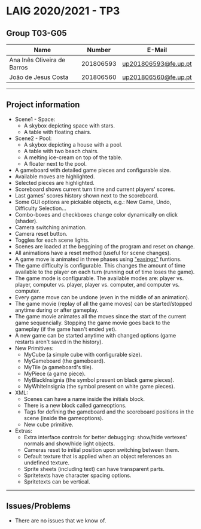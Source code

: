 # LAIG 2020/2021 - TP3

## Group T03-G05

| Name                        | Number    | E-Mail               |
| --------------------------- | --------- | -------------------- |
| Ana Inês Oliveira de Barros | 201806593 | up201806593@fe.up.pt |
| João de Jesus Costa         | 201806560 | up201806560@fe.up.pt |

---

## Project information

- Scene1 - Space:
  - A skybox depicting space with stars.
  - A table with floating chairs.
- Scene2 - Pool:
  - A skybox depicting a house with a pool.
  - A table with two beach chairs.
  - A melting ice-cream on top of the table.
  - A floater next to the pool.
- A gameboard with detailed game pieces and configurable size.
- Available moves are highlighted.
- Selected pieces are highlighted.
- Scoreboard shows current turn time and current players' scores.
- Last games' scores history shown next to the scoreboard.
- Some GUI options are pickable objects, e.g.: New Game, Undo, Difficulty Selection...
- Combo-boxes and checkboxes change color dynamically on click (shader).
- Camera switching animation.
- Camera reset button.
- Toggles for each scene lights.
- Scenes are loaded at the beggining of the program and reset on change.
- All animations have a reset method (useful for scene changes).
- A game move is animated in three phases using ["easings"](https://easings.net/) funtions.
- The game difficulty is configurable. This changes the amount of time available
  to the player on each turn (running out of time loses the game).
- The game mode is configurable. The available modes are: player vs. player, computer vs. player,
  player vs. computer, and computer vs. computer.
- Every game move can be undone (even in the middle of an animation).
- The game movie (replay of all the game moves) can be started/stopped anytime during or after gameplay.
- The game movie animates all the moves since the start of the current game sequencially.
  Stopping the game movie goes back to the gameplay (if the game hasn't ended yet).
- A new game can be started anytime with changed options (game restarts aren't saved in the history).
- New Primitives:
  - MyCube (a simple cube with configurable size).
  - MyGameboard (the gameboard).
  - MyTile (a gameboard's tile).
  - MyPiece (a game piece).
  - MyBlackInsignia (the symbol present on black game pieces).
  - MyWhiteInsignia (the symbol present on white game pieces).
- XML:
  - Scenes can have a name inside the initials block.
  - There is a new block called gameoptions.
  - Tags for defining the gameboard and the scoreboard positions
    in the scene (inside the gameoptions).
  - New cube primitive.
- Extras:
  - Extra interface controls for better debugging: show/hide vertexes' normals
    and show/hide light objects.
  - Cameras reset to initial position upon switching between them.
  - Default texture that is applied when an object references an undefined texture.
  - Sprite sheets (including text) can have transparent parts.
  - Spritetexts have character spacing options.
  - Spritetexts can be vertical.

---

## Issues/Problems

- There are no issues that we know of.
